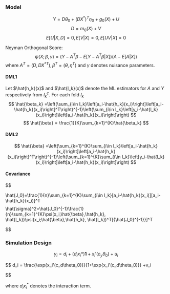 ### Model

$$
Y=D\theta_0+(DX^*)^T\eta_0+g_0(X)+U
$$
$$
D=m_0(X) + V
$$
$$
E[U|X, D]=0, E[V|X]=0, E[UV|X]=0
$$

Neyman Orthogonal Score:
$$
\psi(X;\beta,\gamma) = (Y-A^T\beta-E[Y-A^T\beta|X])(A-E[A|X])
$$
where $A^T = (D, D{X^*}^T), \beta^T=(\theta, \eta^T)$ and $\gamma$ denotes nuisance parameters.

#### DML1

Let $\hat{h_k}(x)$ and $\hat{l_k}(x)$ denote the ML estimators for $A$ and $Y$ respectively from $I_k^c$. For each fold $I_k$
$$
\hat{\beta_k} =\left(\sum_{i\in I_k}\left[a_i-\hat{h_k}(x_i)\right]\left[a_i-\hat{h_k}(x_i)\right]^T\right)^{-1}\left(\sum_{i\in I_k}\left[y_i-\hat{l_k}(x_i)\right]\left[a_i-\hat{h_k}(x_i)\right]\right)
$$
$$
\hat{\beta} = \frac{1}{K}\sum_{k=1}^{K}\hat{\beta_k}
$$

#### DML2

$$
\hat{\beta} =\left(\sum_{k=1}^{K}\sum_{i\in I_k}\left[a_i-\hat{h_k}(x_i)\right]\left[a_i-\hat{h_k}(x_i)\right]^T\right)^{-1}\left(\sum_{k=1}^{K}\sum_{i\in I_k}\left[y_i-\hat{l_k}(x_i)\right]\left[a_i-\hat{h_k}(x_i)\right]\right)
$$

#### Covariance

$$

\hat{J_0}=\frac{1}{n}\sum_{k=1}^{K}\sum_{i\in I_k}[a_i-\hat{h_k}(x_i)][a_i-\hat{h_k}(x_i)]^T
$$
$$
\hat{\sigma}^2=\hat{J_0}^{-1}\frac{1}{n}\sum_{k=1}^{K}\psi(x_i;\hat{\beta},\hat{h_k}, \hat{l_k})\psi(x_i;\hat{\beta},\hat{h_k}, \hat{l_k})^T[{\hat{J_0}^{-1}}]^T

$$

### Simulation Design

$$
y_i = d_i + (d_ix_i*) \mathbf{1} + x_i'(c_y\theta_0)+u_i
$$

$$
d_i = \frac{\exp\{x_i'(c_d\theta_0)\}}{1+\exp\{x_i'(c_d\theta_0)\}} +v_i

$$

where $d_ix_i^*$ denotes the interaction term.


